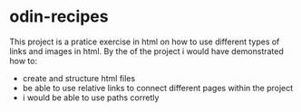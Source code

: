 # odin-recipes
This project is a pratice exercise in html on how to use different types of links and images in html.
By the of the project i would have demonstrated how to:
- create and structure html files
- be able to use relative links to connect different pages within the project
- i would be able to use paths corretly
